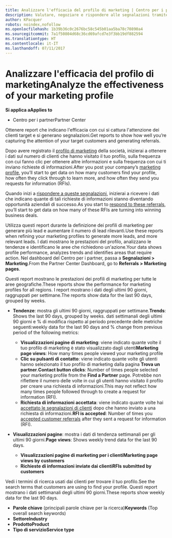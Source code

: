 ```yaml
---
title: Analizzare l'efficacia del profilo di marketing | Centro per i partner
description: Valutare, negoziare e rispondere alle segnalazioni tramite il Centro per i partner.
author: KPacquer
robots: noindex,nofollow
ms.openlocfilehash: 1b39b36c0c2676bc58c545b01aa5ba78c70890a4
ms.sourcegitcommit: 7a1f50804d68c36cd69afcd7e3f3bb19df882594
ms.translationtype: HT
ms.contentlocale: it-IT
ms.lasthandoff: 07/11/2017
---
```

# <a name="analyze-the-effectiveness-of-your-marketing-profile"></a><span data-ttu-id="c30af-103">Analizzare l'efficacia del profilo di marketing</span><span class="sxs-lookup"><span data-stu-id="c30af-103">Analyze the effectiveness of your marketing profile</span></span>
<!-- 
https://go.microsoft.com/fwlink/?linkid=849120
-->

**<span data-ttu-id="c30af-104">Si applica a</span><span class="sxs-lookup"><span data-stu-id="c30af-104">Applies to</span></span>**

-  <span data-ttu-id="c30af-105">Centro per i partner</span><span class="sxs-lookup"><span data-stu-id="c30af-105">Partner Center</span></span>

<span data-ttu-id="c30af-106">Ottenere report che indicano l'efficacia con cui si cattura l'attenzione dei clienti target e si generano segnalazioni.</span><span class="sxs-lookup"><span data-stu-id="c30af-106">Get reports to show how well you’re capturing the attention of your target customers and generating referrals.</span></span>

<span data-ttu-id="c30af-107">Dopo avere registrato il [profilo di marketing](create-a-marketing-profile.md) della società, inizierai a ottenere i dati sul numero di clienti che hanno visitato il tuo profilo, sulla frequenza con cui fanno clic per ottenere altre informazioni e sulla frequenza con cui ti inviano richieste di informazioni.</span><span class="sxs-lookup"><span data-stu-id="c30af-107">After you post your company’s [marketing profile](create-a-marketing-profile.md), you’ll start to get data on how many customers find your profile, how often they click through to learn more, and how often they send you requests for information (RFIs).</span></span> 

<span data-ttu-id="c30af-108">Quando inizi a [rispondere a queste segnalazioni](responding-to-referrals.md), inizierai a ricevere i dati che indicano quante di tali richieste di informazioni stanno diventando opportunità aziendali di successo.</span><span class="sxs-lookup"><span data-stu-id="c30af-108">As you start to [respond to these referrals](responding-to-referrals.md), you’ll start to get data on how many of these RFIs are turning into winning business deals.</span></span>

<span data-ttu-id="c30af-109">Utilizza questi report durante la definizione dei profili di marketing per generare più lead e aumentare il numero di lead rilevanti.</span><span class="sxs-lookup"><span data-stu-id="c30af-109">Use these reports when refining your marketing profiles to generate more leads, and more relevant leads.</span></span> <span data-ttu-id="c30af-110">I dati mostrano le prestazioni del profilo, analizzano le tendenze e identificano le aree che richiedono un'azione.</span><span class="sxs-lookup"><span data-stu-id="c30af-110">Your data shows profile performance, analyzes trends and identifies areas that require action.</span></span> <span data-ttu-id="c30af-111">Nel dashboard del Centro per i partner, passa a **Segnalazioni > Marketing**.</span><span class="sxs-lookup"><span data-stu-id="c30af-111">From the Partner Center Dashboard, go to **Referrals > Marketing pages**.</span></span>

<span data-ttu-id="c30af-112">Questi report mostrano le prestazioni dei profili di marketing per tutte le aree geografiche.</span><span class="sxs-lookup"><span data-stu-id="c30af-112">These reports show the performance for marketing profiles for all regions.</span></span> <span data-ttu-id="c30af-113">I report mostrano i dati degli ultimi 90 giorni, raggruppati per settimane.</span><span class="sxs-lookup"><span data-stu-id="c30af-113">The reports show data for the last 90 days, grouped by weeks.</span></span>

*  <span data-ttu-id="c30af-114">**Tendenze**: mostra gli ultimi 90 giorni, raggruppati per settimane.</span><span class="sxs-lookup"><span data-stu-id="c30af-114">**Trends**: Shows the last 90 days, grouped by weeks.</span></span> <span data-ttu-id="c30af-115">dati settimanali degli ultimi 90 giorni e % di modifica rispetto al periodo precedente delle metriche seguenti:</span><span class="sxs-lookup"><span data-stu-id="c30af-115">weekly data for the last 90 days and % change from previous period of the following metrics:</span></span>

   * <span data-ttu-id="c30af-116">**Visualizzazioni pagine di marketing**: viene indicato quante volte il tuo profilo di marketing è stato visualizzato dagli utenti</span><span class="sxs-lookup"><span data-stu-id="c30af-116">**Marketing page views**: How many times people viewed your marketing profile</span></span>
   * <span data-ttu-id="c30af-117">**Clic su pulsanti di contatto**: viene indicato quante volte gli utenti hanno selezionato il tuo profilo di marketing dalla pagina **Trova un partner**.</span><span class="sxs-lookup"><span data-stu-id="c30af-117">**Contact button clicks**: Number of times people selected your marketing profile from the **Find a Partner** page.</span></span> <span data-ttu-id="c30af-118">Potrebbe non riflettere il numero delle volte in cui gli utenti hanno visitato il profilo per creare una richiesta di informazioni.</span><span class="sxs-lookup"><span data-stu-id="c30af-118">This may not reflect how many times people followed through to create a request for information (RFI).</span></span>
   * <span data-ttu-id="c30af-119">**Richiesta di informazioni accettata**: viene indicato quante volte hai [accettato le segnalazioni di clienti](responding-to-referrals.md) dopo che hanno inviato a una richiesta di informazioni.</span><span class="sxs-lookup"><span data-stu-id="c30af-119">**RFI is accepted**: Number of times you [accepted customer referrals](responding-to-referrals.md) after they sent a request for information (RFI).</span></span>


*  <span data-ttu-id="c30af-120">**Visualizzazioni pagine**: mostra i dati di tendenza settimanali per gli ultimi 90 giorni.</span><span class="sxs-lookup"><span data-stu-id="c30af-120">**Page views**: Shows weekly trend data for the last 90 days.</span></span>
   *  **<span data-ttu-id="c30af-121">Visualizzazioni pagine di marketing per i clienti</span><span class="sxs-lookup"><span data-stu-id="c30af-121">Marketing page views by customers</span></span>**
   *  **<span data-ttu-id="c30af-122">Richieste di informazioni inviate dai clienti</span><span class="sxs-lookup"><span data-stu-id="c30af-122">RFIs submitted by customers</span></span>**

<span data-ttu-id="c30af-123">Vedi i termini di ricerca usati dai clienti per trovare il tuo profilo.</span><span class="sxs-lookup"><span data-stu-id="c30af-123">See the search terms that customers are using to find your profile.</span></span> <span data-ttu-id="c30af-124">Questi report mostrano i dati settimanali degli ultimi 90 giorni.</span><span class="sxs-lookup"><span data-stu-id="c30af-124">These reports show weekly data for the last 90 days.</span></span>

*  <span data-ttu-id="c30af-125">**Parole chiave** (principali parole chiave per la ricerca)</span><span class="sxs-lookup"><span data-stu-id="c30af-125">**Keywords** (Top overall search keywords)</span></span> 
*  **<span data-ttu-id="c30af-126">Settore</span><span class="sxs-lookup"><span data-stu-id="c30af-126">Industry</span></span>**
*  **<span data-ttu-id="c30af-127">Prodotto</span><span class="sxs-lookup"><span data-stu-id="c30af-127">Product</span></span>**
*  **<span data-ttu-id="c30af-128">Tipo di servizio</span><span class="sxs-lookup"><span data-stu-id="c30af-128">Service type</span></span>**

